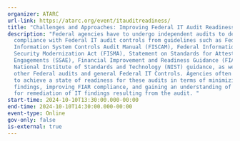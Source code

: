 ```yaml
---
organizer: ATARC
url-link: https://atarc.org/event/itauditreadiness/
title: "Challenges and Approaches: Improving Federal IT Audit Readiness and Outcomes"
description: "Federal agencies have to undergo independent audits to demonstrate
  compliance with Federal IT audit controls from guidelines such as Federal
  Information System Controls Audit Manual (FISCAM), Federal Information
  Security Modernization Act (FISMA), Statement on Standards for Attestation
  Engagements (SSAE), Financial Improvement and Readiness Guidance (FIAR),
  National Institute of Standards and Technology (NIST) guidance, as well as
  other Federal audits and general Federal IT Controls. Agencies often struggle
  to achieve a state of readiness for these audits in terms of minimizing IT
  findings, improving FIAR compliance, and gaining an understanding of options
  for remediation of IT findings resulting from the audit. "
start-time: 2024-10-10T13:30:00.000-00:00
end-time: 2024-10-10T14:30:00.000-00:00
event-type: Online
gov-only: false
is-external: true
---
```

